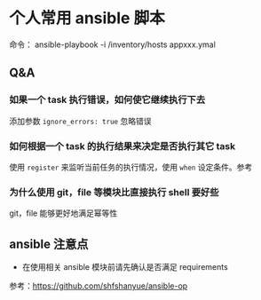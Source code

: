 # 个人常用 ansible 脚本

命令： ansible-playbook -i /inventory/hosts appxxx.ymal

## Q&A

### 如果一个 task 执行错误，如何使它继续执行下去

添加参数 `ignore_errors: true` 忽略错误

### 如何根据一个 task 的执行结果来决定是否执行其它 task

使用 `register` 来监听当前任务的执行情况，使用 `when` 设定条件。参考 []()

### 为什么使用 git，file 等模块比直接执行 shell 要好些

git，file 能够更好地满足幂等性

## ansible 注意点

+ 在使用相关 ansible 模块前请先确认是否满足 requirements

参考：https://github.com/shfshanyue/ansible-op
